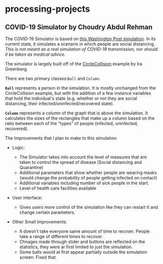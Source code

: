 # processing-projects
## COVID-19 Simulator by Choudry Abdul Rehman
The COVID-19 Simulator is based on [this Washington Post simulation](https://www.washingtonpost.com/graphics/2020/world/corona-simulator/). In its current state, it simulates a scenario in which people are social distancing. *This is not meant as a real simulation of COVID-19 transmission, nor should it be taken as medical advice.*

The simulator is largely built off of the [CircleCollision](https://processing.org/examples/circlecollision.html) example by Ira Greenberg.

There are two primary classes:`Ball` and `Column`.

**`Ball`** represents a person in the simulation. It is mostly unchanged from the CircleCollision example, but with the addition of a few instance variables that hold the individual's state (e.g. whether or not they are social distancing, their infected/uninfected/recovered state). 

**`Column`** represents a column of the graph that is above the simulation. It calculates the sizes of the rectangles that make up a column based on the ratio between each of the "types" of people (infected, uninfected, recovered). 

The Improvements that I plan to make to this simulation:

* Logic:
  * The Simulator takes into account the level of measures that are taken to control the spread of disease (Social distancing and Quarantine)
  * Additional paramaters that show whether people are wearing masks (would change the probability of people getting infected on contact)
  * Additional variables including number of sick people in the start.
  * Level of health care facilities available

* User interface:
  * Gives users more control of the simulation like they can restart it and change certain parameters.
  
* Other Small Improvements:
  * It doesn't take everyone same amount of time to recover. People take a range of different times to recover.
  * Chnages made through slider and buttons are reflected on the statistics, they were ar first limited to just the simulation.
  * Some balls would at first appear partially outside the simulatoin screen. Fixed that.
  